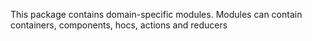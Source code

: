 This package contains domain-specific modules. Modules can contain containers, components, hocs, actions and reducers
